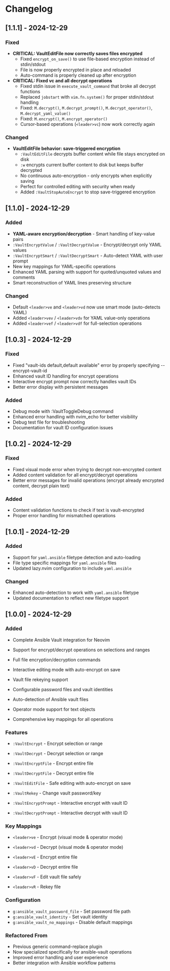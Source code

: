 # Changelog

## [1.1.1] - 2024-12-29

### Fixed
- **CRITICAL: VaultEditFile now correctly saves files encrypted**
  - Fixed `encrypt_on_save()` to use file-based encryption instead of stdin/stdout
  - File is now properly encrypted in place and reloaded
  - Auto-command is properly cleaned up after encryption
- **CRITICAL: Fixed <leader>vc and all decrypt operations**
  - Fixed stdin issue in `execute_vault_command` that broke all decrypt functions
  - Replaced `jobstart` with `vim.fn.system()` for proper stdin/stdout handling
  - Fixed: `M.decrypt()`, `M.decrypt_prompt()`, `M.decrypt_operator()`, `M.decrypt_yaml_value()`
  - Fixed: `M.encrypt()`, `M.encrypt_operator()`
  - Cursor-based operations (`<leader>vc`) now work correctly again

### Changed
- **VaultEditFile behavior: save-triggered encryption**
  - `:VaultEditFile` decrypts buffer content while file stays encrypted on disk
  - `:w` encrypts current buffer content to disk but keeps buffer decrypted
  - No continuous auto-encryption - only encrypts when explicitly saving
  - Perfect for controlled editing with security when ready
  - Added `:VaultStopAutoEncrypt` to stop save-triggered encryption

## [1.1.0] - 2024-12-29

### Added
- **YAML-aware encryption/decryption** - Smart handling of key-value pairs
- `:VaultEncryptValue` / `:VaultDecryptValue` - Encrypt/decrypt only YAML values
- `:VaultEncryptSmart` / `:VaultDecryptSmart` - Auto-detect YAML with user prompt
- New key mappings for YAML-specific operations
- Enhanced YAML parsing with support for quoted/unquoted values and comments
- Smart reconstruction of YAML lines preserving structure

### Changed
- Default `<leader>ve` and `<leader>vd` now use smart mode (auto-detects YAML)
- Added `<leader>vev` / `<leader>vdv` for YAML value-only operations
- Added `<leader>vef` / `<leader>vdf` for full-selection operations

## [1.0.3] - 2024-12-29

### Fixed
- Fixed "vault-ids default,default available" error by properly specifying --encrypt-vault-id
- Enhanced vault ID handling for encrypt operations
- Interactive encrypt prompt now correctly handles vault IDs
- Better error display with persistent messages

### Added
- Debug mode with :VaultToggleDebug command
- Enhanced error handling with nvim_echo for better visibility
- Debug test file for troubleshooting
- Documentation for vault ID configuration issues

## [1.0.2] - 2024-12-29

### Fixed
- Fixed visual mode error when trying to decrypt non-encrypted content
- Added content validation for all encrypt/decrypt operations
- Better error messages for invalid operations (encrypt already encrypted content, decrypt plain text)

### Added
- Content validation functions to check if text is vault-encrypted
- Proper error handling for mismatched operations

## [1.0.1] - 2024-12-29

### Added
- Support for `yaml.ansible` filetype detection and auto-loading
- File type specific mappings for `yaml.ansible` files
- Updated lazy.nvim configuration to include `yaml.ansible`

### Changed
- Enhanced auto-detection to work with `yaml.ansible` filetype
- Updated documentation to reflect new filetype support

## [1.0.0] - 2024-12-29

### Added
- Complete Ansible Vault integration for Neovim
- Support for encrypt/decrypt operations on selections and ranges
- Full file encryption/decryption commands

- Interactive editing mode with auto-encrypt on save
- Vault file rekeying support
- Configurable password files and vault identities
- Auto-detection of Ansible vault files
- Operator mode support for text objects
- Comprehensive key mappings for all operations

### Features
- `:VaultEncrypt` - Encrypt selection or range
- `:VaultDecrypt` - Decrypt selection or range

- `:VaultEncryptFile` - Encrypt entire file
- `:VaultDecryptFile` - Decrypt entire file
- `:VaultEditFile` - Safe editing with auto-encrypt on save
- `:VaultRekey` - Change vault password/key
- `:VaultEncryptPrompt` - Interactive encrypt with vault ID
- `:VaultDecryptPrompt` - Interactive decrypt with vault ID

### Key Mappings
- `<leader>ve` - Encrypt (visual mode & operator mode)
- `<leader>vd` - Decrypt (visual mode & operator mode)

- `<leader>vE` - Encrypt entire file
- `<leader>vD` - Decrypt entire file
- `<leader>vF` - Edit vault file safely
- `<leader>vR` - Rekey file

### Configuration
- `g:ansible_vault_password_file` - Set password file path
- `g:ansible_vault_identity` - Set vault identity
- `g:ansible_vault_no_mappings` - Disable default mappings

### Refactored From
- Previous generic command-replace plugin
- Now specialized specifically for ansible-vault operations
- Improved error handling and user experience
- Better integration with Ansible workflow patterns